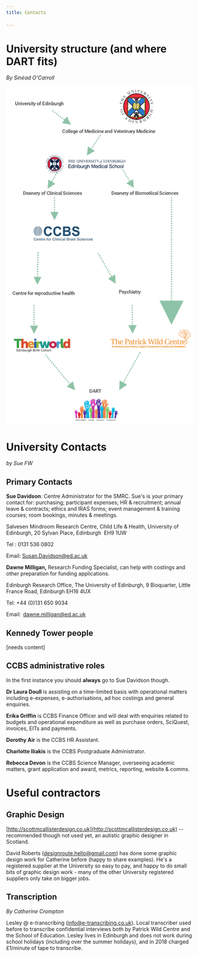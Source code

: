 ```yaml
---
title: Contacts

---
```

# University structure (and where DART fits)

_By Sinéad O'Carroll_

![research groupings flow chart](uploads/research-groupings.png)

# University Contacts

_by Sue FW_

## Primary Contacts

**Sue Davidson**: Centre Administrator for the SMRC. Sue's is your primary contact for: purchasing; participant expenses; HR & recruitment; annual leave & contracts; ethics and IRAS forms; event management & training courses; room bookings, minutes & meetings.

Salvesen Mindroom Research Centre, Child Life & Health, University of Edinburgh, 20 Sylvan Place, Edinburgh  EH9 1UW

Tel : 0131 536 0802

Email: [Susan.Davidson@ed.ac.uk](mailto:Susan.Davidson@ed.ac.uk)

**Dawne Milligan,** Research Funding Specialist, can help with costings and other preparation for funding applications.

Edinburgh Research Office, The University of Edinburgh, 9 Bioquarter, Little France Road, Edinburgh EH16 4UX

Tel: +44 (0)131 650 9034

Email:  [dawne.milligan@ed.ac.uk](mailto:dawne.milligan@ed.ac.uk)

## Kennedy Tower people

\[needs content\]

## CCBS administrative roles

In the first instance you should **always** go to Sue Davidson though.

**Dr Laura Doull** is assisting on a time-limited basis with operational matters including e-expenses, e-authorisations, ad hoc costings and general enquiries.

**Erika Griffin** is CCBS Finance Officer and will deal with enquiries related to budgets and operational expenditure as well as purchase orders, SciQuest, invoices, EITs and payments.

**Dorothy Air** is the CCBS HR Assistant.

**Charlotte Iliakis** is the CCBS Postgraduate Administrator.

**Rebecca Devon** is the CCBS Science Manager, overseeing academic matters, grant application and award, metrics, reporting, website & comms.

# Useful contractors

## Graphic Design

[http://scottmcallisterdesign.co.uk](http://scottmcallisterdesign.co.uk) -- recommended though not used yet,
an autistic graphic designer in Scotland.

David Roberts (designroute.hello@gmail.com) has done some graphic design work for Catherine before (happy to share examples). He's a registered supplier at the University so easy to pay, and happy to do small bits of graphic design work - many of the other University registered suppliers only take on bigger jobs.

## Transcription

_By Catherine Crompton_

Lesley @ e-transcribing ([info@e-transcribing.co.uk](mailto:info@e-transcribing.co.uk)). Local transcriber used before to transcribe confidential interviews both by Patrick Wild Centre and the School of Education. Lesley lives in Edinburgh and does not work during school holidays (including over the summer holidays), and in 2018 charged £1/minute of tape to transcribe.